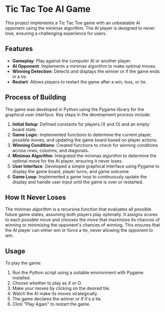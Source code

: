# Tic Tac Toe AI Game

This project implements a Tic Tac Toe game with an unbeatable AI opponent using the minimax algorithm. The AI player is designed to never lose, ensuring a challenging experience for users.

## Features

- **Gameplay**: Play against the computer AI or another player.
- **AI Opponent**: Implements a minimax algorithm to make optimal moves.
- **Winning Detection**: Detects and displays the winner or if the game ends in a tie.
- **Restart**: Allows players to restart the game after a win, loss, or tie.

## Process of Building

The game was developed in Python using the Pygame library for the graphical user interface. Key steps in the development process include:

1. **Initial Setup**: Defined constants for players (X and O) and an empty board state.
2. **Game Logic**: Implemented functions to determine the current player, possible moves, and updating the game board based on player actions.
3. **Winning Conditions**: Created functions to check for winning conditions across rows, columns, and diagonals.
4. **Minimax Algorithm**: Integrated the minimax algorithm to determine the optimal move for the AI player, ensuring it never loses.
5. **User Interface**: Developed a simple graphical interface using Pygame to display the game board, player turns, and game outcome.
6. **Game Loop**: Implemented a game loop to continuously update the display and handle user input until the game is over or restarted.

## How It Never Loses

The minimax algorithm is a recursive function that evaluates all possible future game states, assuming both players play optimally. It assigns scores to each possible move and chooses the move that maximizes its chances of winning or minimizing the opponent's chances of winning. This ensures that the AI player can either win or force a tie, never allowing the opponent to win.

## Usage

To play the game:

1. Run the Python script using a suitable environment with Pygame installed.
2. Choose whether to play as X or O.
3. Make your moves by clicking on the desired tile.
4. Watch the AI make its moves strategically.
5. The game declares the winner or if it's a tie.
6. Click "Play Again" to restart the game.
